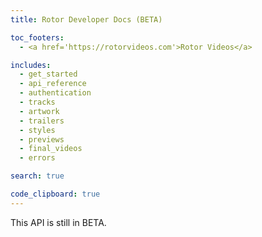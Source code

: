```yaml
---
title: Rotor Developer Docs (BETA)

toc_footers:
  - <a href='https://rotorvideos.com'>Rotor Videos</a>

includes:
  - get_started
  - api_reference
  - authentication
  - tracks
  - artwork
  - trailers
  - styles
  - previews
  - final_videos
  - errors

search: true

code_clipboard: true
---
```

<aside class="warning beta-banner">This API is still in BETA.</aside>
